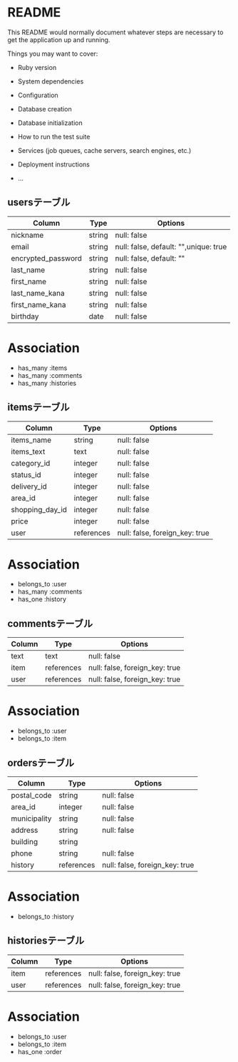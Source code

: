 # README

This README would normally document whatever steps are necessary to get the
application up and running.

Things you may want to cover:

* Ruby version

* System dependencies

* Configuration

* Database creation

* Database initialization

* How to run the test suite

* Services (job queues, cache servers, search engines, etc.)

* Deployment instructions

* ...

## usersテーブル

|  Column             |  Type    |  Options                                |
| ------------------- | -------- | --------------------------------------- |
|  nickname           |  string  |  null: false                            |
|  email              |  string  |  null: false, default: "",unique: true  |
|  encrypted_password |  string  |  null: false, default: ""               |
|  last_name          |  string  |  null: false                            |
|  first_name         |  string  |  null: false                            |
|  last_name_kana     |  string  |  null: false                            |
|  first_name_kana    |  string  |  null: false                            |
|  birthday           |  date    |  null: false                            |

#  Association
- has_many :items
- has_many :comments
- has_many :histories

## itemsテーブル

|  Column          |  Type        |  Options                        |
| ---------------- | ------------ | ------------------------------- |
|  items_name      |  string      |  null: false                    |
|  items_text      |  text        |  null: false                    |
|  category_id     |  integer     |  null: false                    |
|  status_id       |  integer     |  null: false                    |
|  delivery_id     |  integer     |  null: false                    |
|  area_id         |  integer     |  null: false                    |
|  shopping_day_id |  integer     |  null: false                    |
|  price           |  integer     |  null: false                    |
|  user            |  references  |  null: false, foreign_key: true |

# Association
- belongs_to :user
- has_many :comments
- has_one :history

## commentsテーブル

|  Column         |  Type        |  Options                        |
| --------------- | ------------ | ------------------------------- |
|  text           |  text        |  null: false                    |
|  item           |  references  |  null: false, foreign_key: true |
|  user           |  references  |  null: false, foreign_key: true |

# Association
- belongs_to :user
- belongs_to :item

## ordersテーブル

|  Column         |  Type        |  Options                        |
| --------------- | ------------ | ------------------------------- |
|  postal_code    |  string      |  null: false                    |
|  area_id        |  integer     |  null: false                    |
|  municipality   |  string      |  null: false                    |
|  address        |  string      |  null: false                    |
|  building       |  string      |                                 |
|  phone          |  string      |  null: false                    |
|  history        |  references  |  null: false, foreign_key: true |

# Association
- belongs_to :history

## historiesテーブル

|  Column         |  Type        |  Options                        |
| --------------- | ------------ | ------------------------------- |
|  item           |  references  |  null: false, foreign_key: true |
|  user           |  references  |  null: false, foreign_key: true |

# Association
- belongs_to :user
- belongs_to :item
- has_one :order
